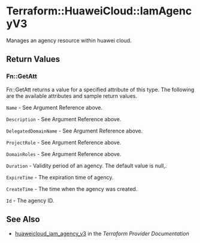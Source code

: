# Terraform::HuaweiCloud::IamAgencyV3

Manages an agency resource within huawei cloud.

## Return Values

### Fn::GetAtt

Fn::GetAtt returns a value for a specified attribute of this type. The following are the available attributes and sample return values.

`Name` - See Argument Reference above.

`Description` - See Argument Reference above.

`DelegatedDomainName` - See Argument Reference above.

`ProjectRole` - See Argument Reference above.

`DomainRoles` - See Argument Reference above.

`Duration` - Validity period of an agency. The default value is null,.

`ExpireTime` - The expiration time of agency.

`CreateTime` - The time when the agency was created.

`Id` - The agency ID.

## See Also

* [huaweicloud_iam_agency_v3](https://www.terraform.io/docs/providers/huaweicloud/r/iam_agency_v3.html) in the _Terraform Provider Documentation_